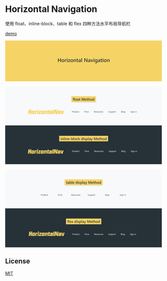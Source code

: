 # Horizontal Navigation
使用 float、inline-block、table 和 flex 四种方法水平布局导航栏

[demo](https://horizontalnav.netlify.com/)

![](https://raw.githubusercontent.com/byodian/logpic/master/horizontalnav.png)

![](https://raw.githubusercontent.com/byodian/logpic/master/nav-methods1.png)

![](https://raw.githubusercontent.com/byodian/logpic/master/nav-methods2.png)

## License
[MIT](https://github.com/byodian/horizontal-navigator-menu/blob/master/LICENSE)

